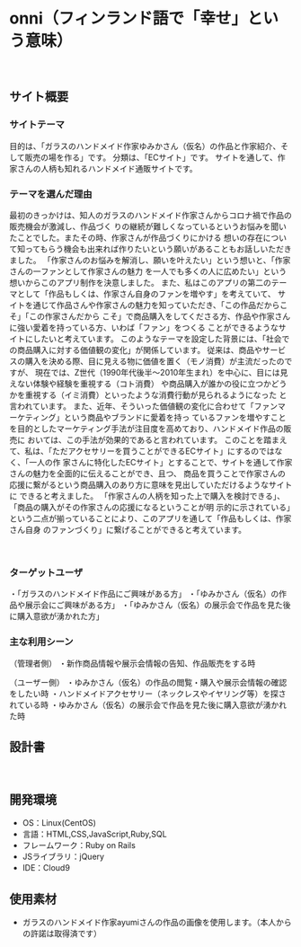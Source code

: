 # onni（フィンランド語で「幸せ」という意味）
​
## サイト概要
### サイトテーマ
<!--何を『目的』とし、どのような『分類』なのかを簡潔に書く-->
目的は、「ガラスのハンドメイド作家ゆみかさん（仮名）の作品と作家紹介、そして販売の場を作る」です。
分類は、「ECサイト」です。
サイトを通して、作家さんの人柄も知れるハンドメイド通販サイトです。
​
### テーマを選んだ理由
<!--なぜこのようなテーマにしたかを説明する-->
最初のきっかけは、知人のガラスのハンドメイド作家さんからコロナ禍で作品の販売機会が激減し、作品づく
りの継続が難しくなっているというお悩みを聞いたことでした。またその時、作家さんが作品づくりにかける
想いの存在について知ってもらう機会も出来れば作りたいという願いがあることもお話しいただきました。
「作家さんのお悩みを解消し、願いを叶えたい」という想いと、「作家さんの一ファンとして作家さんの魅力
を一人でも多くの人に広めたい」という想いからこのアプリ制作を決意しました。
また、私はこのアプリの第二のテーマとして「作品もしくは、作家さん自身のファンを増やす」を考えていて、
サイトを通じて作品さんや作家さんの魅力を知っていただき、「この作品だからこそ」「この作家さんだから
こそ」で商品購入をしてくださる方、作品や作家さんに強い愛着を持っている方、いわば「ファン」をつくる
ことができるようなサイトにしたいと考えています。
このようなテーマを設定した背景には、「社会での商品購入に対する価値観の変化」が関係しています。
従来は、商品やサービスの購入を決める際、目に見える物に価値を置く（モノ消費）が主流だったのですが、
現在では、Z世代（1990年代後半～2010年生まれ）を中心に、目には見えない体験や経験を重視する（コト消費）
や商品購入が誰かの役に立つかどうかを重視する（イミ消費）といったような消費行動が見られるようになった
と言われています。
また、近年、そういった価値観の変化に合わせて「ファンマーケティング」という商品やブランドに愛着を持っ
ているファンを増やすことを目的としたマーケティング手法が注目度を高めており、ハンドメイド作品の販売に
おいては、この手法が効果的であると言われています。
このことを踏まえて、私は、「ただアクセサリーを買うことができるECサイト」にするのではなく、「一人の作
家さんに特化したECサイト」とすることで、サイトを通して作家さんの魅力を全面的に伝えることができ、且つ、
商品を買うことで作家さんの応援に繋がるという商品購入のあり方に意味を見出していただけるようなサイトに
できると考えました。
「作家さんの人柄を知った上で購入を検討できる」、「商品の購入がその作家さんの応援になるということが明
示的に示されている」という二点が揃っていることにより、このアプリを通して「作品もしくは、作家さん自身
のファンづくり」に繋げることができると考えています。


​
### ターゲットユーザ
<!--誰に使ってもらうかを具体的に記載する-->
・「ガラスのハンドメイド作品にご興味がある方」
・「ゆみかさん（仮名）の作品や展示会にご興味がある方」
・「ゆみかさん（仮名）の展示会で作品を見た後に購入意欲が湧かれた方」
​
### 主な利用シーン
<!--どのような時に使うのかの状況を記載すること-->
（管理者側）
・新作商品情報や展示会情報の告知、作品販売をする時

（ユーザー側）
・ゆみかさん（仮名）の作品の閲覧・購入や展示会情報の確認をしたい時
・ハンドメイドアクセサリー（ネックレスやイヤリング等）を探されている時
・ゆみかさん（仮名）の展示会で作品を見た後に購入意欲が湧かれた時
​
## 設計書
<!--テーマを設定・提出する時点では不要です-->
​
## 開発環境
- OS：Linux(CentOS)
- 言語：HTML,CSS,JavaScript,Ruby,SQL
- フレームワーク：Ruby on Rails
- JSライブラリ：jQuery
- IDE：Cloud9
​
## 使用素材
-  ガラスのハンドメイド作家ayumiさんの作品の画像を使用します。（本人からの許諾は取得済です）

